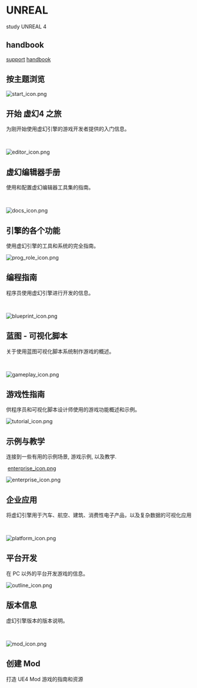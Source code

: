 # UNREAL
study  UNREAL 4
## handbook
[support](https://www.unrealengine.com/zh-CN/support)
[handbook](http://api.unrealengine.com/CHN/index.html)

## 按主题浏览

[](http://api.unrealengine.com/CHN/GettingStarted/index.html)

![start_icon.png](http://api.unrealengine.com/images/start_icon.png)

## 开始 虚幻4 之旅

为刚开始使用虚幻引擎的游戏开发者提供的入门信息。

 [](http://api.unrealengine.com/CHN/Engine/Editor/index.html)

![editor_icon.png](http://api.unrealengine.com/images/editor_icon.png)

## 虚幻编辑器手册

使用和配置虚幻编辑器工具集的指南。

 [](http://api.unrealengine.com/CHN/Engine/index.html)

![docs_icon.png](http://api.unrealengine.com/images/docs_icon.png)

## 引擎的各个功能

使用虚幻引擎的工具和系统的完全指南。

[](http://api.unrealengine.com/CHN/Programming/index.html)

![prog_role_icon.png](http://api.unrealengine.com/images/prog_role_icon.png)

## 编程指南

程序员使用虚幻引擎进行开发的信息。

 [](http://api.unrealengine.com/CHN/Engine/Blueprints/index.html)

![blueprint_icon.png](http://api.unrealengine.com/images/blueprint_icon.png)

## 蓝图 - 可视化脚本

关于使用蓝图可视化脚本系统制作游戏的概述。

 [](http://api.unrealengine.com/CHN/Gameplay/index.html)

![gameplay_icon.png](http://api.unrealengine.com/images/gameplay_icon.png)

## 游戏性指南

供程序员和可视化脚本设计师使用的游戏功能概述和示例。

[](http://api.unrealengine.com/CHN/Resources/index.html)

![tutorial_icon.png](http://api.unrealengine.com/images/tutorial_icon.png)

## 示例与教学

连接到一些有用的示例场景, 游戏示例, 以及教学.

 [enterprise_icon.png](http://api.unrealengine.com/CHN/Enterprise/index.html)

![enterprise_icon.png](http://api.unrealengine.com/images/enterprise_icon.png)

## 企业应用

将虚幻引擎用于汽车、航空、建筑、消费性电子产品，以及复杂数据的可视化应用

 [](http://api.unrealengine.com/CHN/Platforms/index.html)

![platform_icon.png](http://api.unrealengine.com/images/platform_icon.png)

## 平台开发

在 PC 以外的平台开发游戏的信息。

[](http://api.unrealengine.com/CHN/Support/Builds/index.html)

![outline_icon.png](http://api.unrealengine.com/images/outline_icon.png)

## 版本信息

虚幻引擎版本的版本说明。

 [](http://api.unrealengine.com/CHN/Modding/index.html)

![mod_icon.png](http://api.unrealengine.com/images/mod_icon.png)

## 创建 Mod

打造 UE4 Mod 游戏的指南和资源
